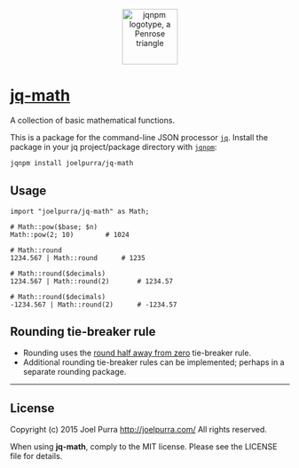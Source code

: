 <p align="center">
  <a href="https://github.com/joelpurra/jqnpm"><img src="https://rawgit.com/joelpurra/jqnpm/master/resources/logotype/penrose-triangle.svg" alt="jqnpm logotype, a Penrose triangle" width="100" border="0" /></a>
</p>

# [jq-math](https://github.com/joelpurra/jq-math)

A collection of basic mathematical functions.

This is a package for the command-line JSON processor [`jq`](https://stedolan.github.io/jq/). Install the package in your jq project/package directory with [`jqnpm`](https://github.com/joelpurra/jqnpm):

```bash
jqnpm install joelpurra/jq-math
```



## Usage


```jq
import "joelpurra/jq-math" as Math;

# Math::pow($base; $n)
Math::pow(2; 10)		# 1024

# Math::round
1234.567 | Math::round		# 1235

# Math::round($decimals)
1234.567 | Math::round(2)		# 1234.57

# Math::round($decimals)
-1234.567 | Math::round(2)		# -1234.57
```



## Rounding tie-breaker rule

- Rounding uses the [round half away from zero](https://en.wikipedia.org/wiki/Rounding#Round_half_away_from_zero) tie-breaker rule.
- Additional rounding tie-breaker rules can be implemented; perhaps in a separate rounding package.



---

## License
Copyright (c) 2015 Joel Purra <http://joelpurra.com/>
All rights reserved.

When using **jq-math**, comply to the MIT license. Please see the LICENSE file for details.
